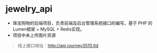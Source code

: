 # jewelry_api
- 珠宝购物的后端项目，负责前端及后台管理系统接口的编写。基于 PHP 的Lumen框架 + MySQL + Redis实现。
- 项目中未上传图片资源

> 线上接口地址：http://api.journey3510.ltd 

